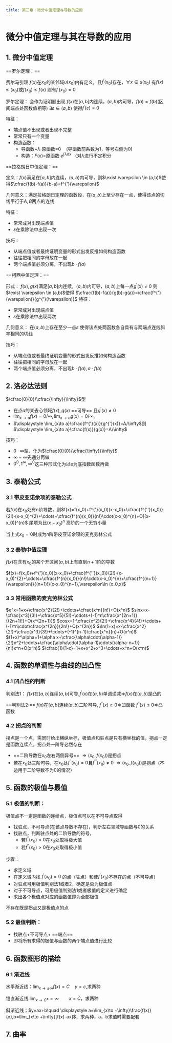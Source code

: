 ```yaml
---
title: 第三章：微分中值定理与导数的应用
---
```


# 微分中值定理与其在导数的应用




## 1. 微分中值定理

==罗尔定理：==

费尔马引理
$f(x)$在$x_0$的某邻域$u(x_0)$内有定义，且$f^{'}(x_0)$存在，$\forall x \in u(x_0)$ 有$f(x)\leq(x_0)$或$f(x_0) \leq f(x)$ 则有$f^{'}(x_0)=0$


罗尔定理：
会作为证明题出现
$f(x)$在$[a,b]$内连续，$(a,b)$内可导，$f(a)=f(b)$(区间端点处函数值相等)
$\exists \varepsilon \in (a,b)$ 使得$f^{'}(\varepsilon)=0$

特征：
- 端点值不出现或者出现不完整
- 常常只有一个变量
- 构造函数：
  - 导函数+$\lambda·$原函数=0$\quad$(导函数前系数为1，等号右侧为0)
  - 构造：$F(x)=$原函数$·e^{\int\lambda dx}$ （对$\lambda$进行不定积分

==拉格朗日中值定理：==

定义：$f(x)$满足在$[a,b]$内连续，$(a,b)$内可导，则$\exist \varepsilon \in (a,b)$使得$\cfrac{f(b)-f(a)}{b-a}=f^{'}(\varepsilon)$

几何意义：满足拉格朗日定理的函数段，在$(a,b)$上至少存在一点，使得该点的切线平行于$A,B$两点的连线

特征：
- 常常成对出现端点值
- $\varepsilon$在乘除法中出现一次

技巧：
- 从端点值或者最终证明变量的形式出发反推如何构造函数
- 往往把相同的字母放在一起
- 两个端点值必须分离，不出现$b·f(a)$

==柯西中值定理：==

形式：
$f(x),g(x)$满足$[a,b]$内连续，$(a,b)$内可导，$(a,b)$上每一点$g^{'}(x)\neq0$
则$\exist \varepsilon \in (a,b)$使得 $\cfrac{f(b)-f(a)}{g(b)-g(a)}=\cfrac{f^{'}(\varepsilon)}{g^{'}(\varepsilon)}$
特征：
- 常常成对出现端点值
- $\varepsilon$在乘除法中出现两次

几何意义：
在$(a,b)$上存在至少一点$\varepsilon$ 使得该点处两函数各自具有与两端点连线斜率相同的切线

技巧：
- 从端点值或者最终证明变量的形式出发反推如何构造函数
- 往往把相同的字母放在一起
- 两个端点值必须分离，不出现$b·f(a),a·f(b)$




## 2. 洛必达法则

$\cfrac{0}{0}/\cfrac{\infty}{\infty}$型
- 在点$a$的某去心领域$f(x),g(x)$ ==可导== 且$g^{'}(x)\neq 0$
- $\displaystyle \lim_{x\to a}f(x)=0/\infty,\lim_{x\to a}g(x)=0/\infty,$
- $\displaystyle \lim_{x\to a}\cfrac{f^{'}(x)}{g^{'}(x)}=A/\infty$则$\displaystyle \lim_{x\to a}\cfrac{f(x)}{g(x)}=A/\infty$

技巧：
- $0·\infty$型，化为$\cfrac{0}{0}/\cfrac{\infty}{\infty}$
- $\infty-\infty$先通分再做
- $0^0,1^\infty,\infty^{0}$这三种形式化为以e为底指数函数再做





## 3. 泰勒公式

### 3.1 带皮亚诺余项的泰勒公式

若$f(x)$在$x_0$处有n阶导数，则$f(x)=f(x_0)+f^{'}(x_0)(x-x_0)+\cfrac{f^{''}(x_0)}{2!}·(x-x_0)^{2}+\cdots+\cfrac{f^{n}(x_0)}{n!}\cdot(x-x_0)^{n}+O[(x-x_0)]^{n}$ 尾项为比$(x-x_0)^n$ 高阶的一个无穷小量

当上式$x_0=0$时成为$n$阶带皮亚诺余项的麦克劳林公式

### 3.2 泰勒中值定理

$f(x)$在含有$x_0$的某个开区间$(a,b)$上有直到$n+1$阶的导数

$f(x)=f(x_0)+f^{'}(x_0)(x-x_0)+\cfrac{f^{''}(x_0)}{2!}·(x-x_0)^{2}+\cdots+\cfrac{f^{n}(x_0)}{n!}\cdot(x-x_0)^{n}+\cfrac{f^{(n+1)}(\varepsilon)}{(n+1)!}(x-x_0)^{n+1},\varepsilon\in (x_0,x)$

### 3.3 常用函数的麦克劳林公式

$e^x=1+x+\cfrac{x^2}{2!}+\cdots+\cfrac{x^n}{n!}+O(x^n)$
$sinx=x-\cfrac{x^3}{3!}+\cfrac{x^5}{5!}+\cdots+(-1)^n\cfrac{x^{2n+1}}{(2n+1)!}+O(x^{2n+1})$
$cosx=1-\cfrac{x^2}{2!}+\cfrac{x^4}{4!}+\cdots+(-1)^n\cdot\cfrac{x^{2n}}{2n!}+O(x^{2n})$
$\ln(1+x)=x-\cfrac{x^2}{2!}+\cfrac{x^3}{3!}+\cdots+(-1)^{n-1}\cfrac{x^n}{n}+O(x^n)$
$(1+x)^\alpha=1+\alpha x+\cfrac{\alpha\cdot(\alpha-1)}{2!}x^2+\cdots+\cfrac{\alpha\cdot(\alpha-1)\cdots(\alpha-n+1)}{n!}x^n+O(x^n)$
$\cfrac{1}{1-x}=1+x+x^2+x^3+\cdots+x^n+O(x^n)$





## 4. 函数的单调性与曲线的凹凸性

### 4.1 凹凸性的判断

判别法1：
$f(x)$在$[a,b]$连续$(a,b)$可导,$f^{'}(x)$在$(a,b)$单调递减$\Rightarrow$$f(x)$在$(a,b)$是凸的

==判别法2:==
$f(x)$在$[a,b]$连续$(a,b)$二阶可导,
$f^{''}(x)\geq 0\Rightarrow$凹函数
$f^{''}(x)\leq 0\Rightarrow$凸函数

### 4.2 拐点的判断

拐点是一个点，需同时给出横纵坐标，极值点和驻点是只有横坐标的值，拐点一定是函数连续点，拐点处一阶导必然存在

-  ==二阶导数在$x_0$左右两侧异号== $\Rightarrow (x_0,f(x_0))$是拐点
- 若在$x_0$处三阶可导，在$x_0$处$f^{''}(x_0)=0$且$f^{'''}(x_0)\neq0$ $\Rightarrow (x_0,f(x_0))$是拐点（不适用于二阶导数不为0的情况）





## 5. 函数的极值与最值

### 5.1 极值的判断：

极值点不一定是函数的连续点，极值点可以在不可导点取得

- 找驻点，不可导点(在该点导数不存在)，判断左右领域导函数与0的关系
- 找驻点，判断驻点处的二阶导数的符号，
  - 若$f^{''}(x_0)<0$在$x_0$处取得极大值
  - 若$f^{''}(x_0)>0$在$x_0$处取得极小值

步骤：
- 求定义域
- 在定义域内找 $f^{'}(x_0)=0$ 的点（驻点）和使$f^{'}(x_0)$不存在的点（不可导点）
- 对驻点可用极值判别法1或者2，确定是否为极值点
- 对于不可导点，可用极值判别法1或者极值的定义进行确定
- 求出各个极值点对应的函数值即为全部极值

不存在既是拐点又是极值点的点

### 5.2 最值判断：
- 找驻点+不可导点+ ==端点==
- 即将所有求得的极值与函数的两个端点值进行比较




## 6. 函数图形的描绘

### 6.1 渐近线

水平渐近线：$\displaystyle \lim_{x\to \pm\infty}f(x)=C\quad y=c$,求两种

铅直渐近线:$\displaystyle \lim_{x\to C^{\pm}}=\infty\qquad x=C$，求两种

斜渐近线；$y=ax+b\quad \displaystyle a=\lim_{x\to +\infty}\frac{f(x)}{x},b=\lim_{x\to +\infty}[f(x)-ax]$，求两种，a，b求值时需要配套


## 7. 曲率
